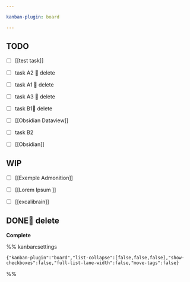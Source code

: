 ```yaml
---

kanban-plugin: board

---
```


## TODO

- [ ] [[test task]]
- [ ] task A2 🏁 delete
- [ ] task A1 🏁 delete
- [ ] task A3 🏁 delete
- [ ] task B1🏁 delete
- [ ] [[Obsidian Dataview]]
- [ ] task B2
- [ ] [[Obsidian]]


## WIP

- [ ] [[Exemple Admonition]]
- [ ] [[Lorem Ipsum ]]
- [ ] [[excalibrain]]


## DONE🏁 delete

**Complete**




%% kanban:settings
```
{"kanban-plugin":"board","list-collapse":[false,false,false],"show-checkboxes":false,"full-list-lane-width":false,"move-tags":false}
```
%%